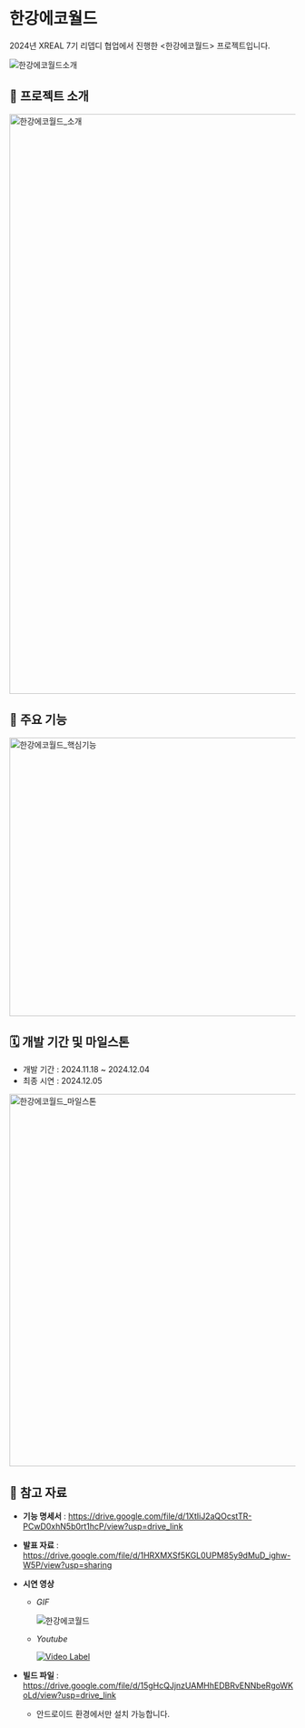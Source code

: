 # 한강에코월드
2024년 XREAL 7기 리뎁디 협업에서 진행한 <한강에코월드> 프로젝트입니다.


![한강에코월드소개](https://github.com/user-attachments/assets/499f05c3-359d-47c9-aadf-34c817d156a7)

## 📖 프로젝트 소개
<img width="1776" height="1020" alt="한강에코월드_소개" src="https://github.com/user-attachments/assets/db0d2a54-d5dd-4140-b62d-05e5bb3df79d" />


## 🚀 주요 기능
<img width="1782" height="490" alt="한강에코월드_핵심기능" src="https://github.com/user-attachments/assets/a026c85d-5351-4460-abf4-f8b24b5bf58a" />



## 🗓️ 개발 기간 및 마일스톤
- 개발 기간 : 2024.11.18 ~ 2024.12.04
- 최종 시연 : 2024.12.05
<img width="1166" height="655" alt="한강에코월드_마일스톤" src="https://github.com/user-attachments/assets/d4c6982b-4dbb-4ac7-851d-0ca071ba3203" />


## 🔗 참고 자료

- **기능 명세서** :
https://drive.google.com/file/d/1XtIiJ2aQOcstTR-PCwD0xhN5b0rt1hcP/view?usp=drive_link

- **발표 자료** :
https://drive.google.com/file/d/1HRXMXSf5KGL0UPM85y9dMuD_ighw-W5P/view?usp=sharing

- **시연 영상**


  - *GIF*
 
    ![한강에코월드](https://github.com/user-attachments/assets/ecc74001-42e9-4c1c-b8f3-bfaf60ac8dcc)


  - *Youtube*

    [![Video Label](http://img.youtube.com/vi/njP8Nw9O4xQ/0.jpg)](https://youtu.be/njP8Nw9O4xQ)


- **빌드 파일** :
https://drive.google.com/file/d/15gHcQJjnzUAMHhEDBRvENNbeRgoWKoLd/view?usp=drive_link

  - 안드로이드 환경에서만 설치 가능합니다.
